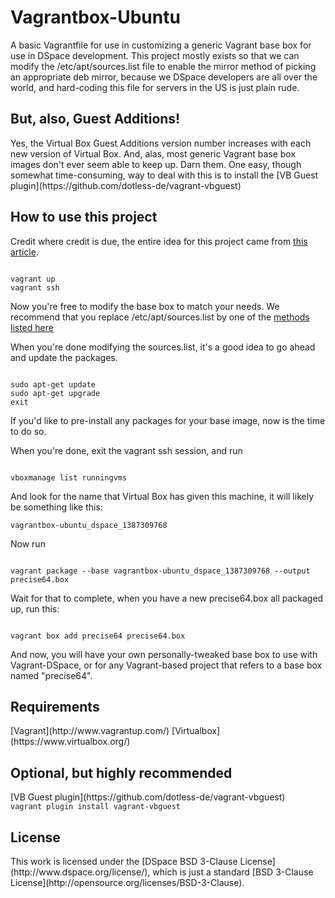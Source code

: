 <h1>Vagrantbox-Ubuntu</h1>
A basic Vagrantfile for use in customizing a generic Vagrant base box for use in 
DSpace development. This project mostly exists so that we can modify the 
/etc/apt/sources.list file to enable the mirror method of picking an appropriate 
deb mirror, because we DSpace developers are all over the world, and hard-coding 
this file for servers in the US is just plain rude. 

<h2>But, also, Guest Additions!</h2>
Yes, the Virtual Box Guest Additions version number increases with each new version
of Virtual Box. And, alas, most generic Vagrant base box images don't ever
seem able to keep up. Darn them. One easy, though somewhat time-consuming, way to
deal with this is to install the [VB Guest plugin](https://github.com/dotless-de/vagrant-vbguest) 

<h2>How to use this project</h2>

Credit where credit is due, the entire idea for this project came from [this article](http://www.pvcloudsystems.com/2012/10/vagrant-modify-existing-box/).

<code>
vagrant up
vagrant ssh
</code>

Now you're free to modify the base box to match your needs. We recommend that you replace
/etc/apt/sources.list by one of the [methods listed here](http://askubuntu.com/questions/319433/making-mirror-mirrors-ubuntu-com-highly-available)

When you're done modifying the sources.list, it's a good idea to go ahead and update the packages.

<code>
sudo apt-get update
sudo apt-get upgrade
exit
</code>

If you'd like to pre-install any packages for your base image, now is the time to do so.

When you're done, exit the vagrant ssh session, and run

<code>
vboxmanage list runningvms
</code>

And look for the name that Virtual Box has given this machine, it will likely be something like this: 

<code>vagrantbox-ubuntu_dspace_1387309768</code>

Now run

<code>
vagrant package --base vagrantbox-ubuntu_dspace_1387309768 --output precise64.box
</code>

Wait for that to complete, when you have a new precise64.box all packaged up, run this:

<code>
vagrant box add precise64 precise64.box
</code>

And now, you will have your own personally-tweaked base box to use with Vagrant-DSpace, or for any Vagrant-based project that refers to a base box named "precise64".

<h2>Requirements</h2>
[Vagrant](http://www.vagrantup.com/)
[Virtualbox](https://www.virtualbox.org/)

<h2>Optional, but highly recommended</h2>
[VB Guest plugin](https://github.com/dotless-de/vagrant-vbguest) 
<code>  vagrant plugin install vagrant-vbguest</code>

<h2>License</h2>
This work is licensed under the [DSpace BSD 3-Clause License](http://www.dspace.org/license/), which is just a standard [BSD 3-Clause License](http://opensource.org/licenses/BSD-3-Clause).
